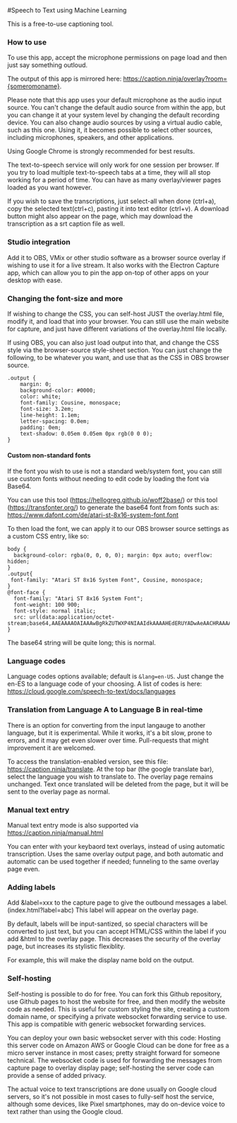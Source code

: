 #Speech to Text using Machine Learning

This is a free-to-use captioning tool.


### How to use

To use this app, accept the microphone permissions on page load and then just say something outloud.

The output of this app is mirrored here: https://caption.ninja/overlay?room={someromoname}.

Please note that this app uses your default microphone as the audio input source. You can't change the default audio source from within the app, but you can change it at your system level by changing the default recording device. You can also change audio sources by using a virtual audio cable, such as this one. Using it, it becomes possible to select other sources, including microphones, speakers, and other applications.

Using Google Chrome is strongly recommended for best results.

The text-to-speech service will only work for one session per browser. If you try to load multiple text-to-speech tabs at a time, they will all stop working for a period of time. You can have as many overlay/viewer pages loaded as you want however.

If you wish to save the transcriptions, just select-all when done (ctrl+a), copy the selected text(ctrl+c), pasting it into text editor (ctrl+v).  A download button might also appear on the page, which may download the transcription as a srt caption file as well.

### Studio integration

Add it to OBS, VMix or other studio software as a browser source overlay if wishing to use it for a live stream. It also works with the Electron Capture app, which can allow you to pin the app on-top of other apps on your desktop with ease.

### Changing the font-size and more
If wishing to change the CSS, you can self-host JUST the overlay.html file, modify it, and load that into your browser. You can still use the main website for capture, and just have different variations of the overlay.html file locally.  

If using OBS, you can also just load output into that, and change the CSS style via the browser-source style-sheet section.   You can just change the following, to be whatever you want, and use that as the CSS in OBS browser source.

```
.output {
    margin: 0;
    background-color: #0000;
    color: white;
    font-family: Cousine, monospace;
    font-size: 3.2em;
    line-height: 1.1em;
    letter-spacing: 0.0em;
    padding: 0em;
    text-shadow: 0.05em 0.05em 0px rgb(0 0 0);
}
```
#### Custom non-standard fonts

If the font you wish to use is not a standard web/system font, you can still use custom fonts without needing to edit code by loading the font via Base64.

You can use this tool (https://hellogreg.github.io/woff2base/) or this tool (https://transfonter.org/) to generate the base64 font from fonts such as: https://www.dafont.com/de/atari-st-8x16-system-font.font

To then load the font, we can apply it to our OBS browser source settings as a custom CSS entry, like so:

```
body { 
  background-color: rgba(0, 0, 0, 0); margin: 0px auto; overflow: hidden; 
}
.output{
 font-family: "Atari ST 8x16 System Font", Cousine, monospace;
}
@font-face { 
  font-family: "Atari ST 8x16 System Font";
  font-weight: 100 900;
  font-style: normal italic;
  src: url(data:application/octet-stream;base64,AAEAAAAOAIAAAwBgRkZUTWXP4NIAAIdkAAAAHEdERUYADwAeAACHRAAAAB5PUy8yY0WLpAAAAWgAAABgY21hcJmJPykAAAPUAAAD7mN2dCAANQP1AAAHxAAAAARnYXNw//8AAwAAhzwAAAAIZ2x5Zpiad3sAAAnMAAB1NGhlYWT70........AAAwBgRkZUTWIKM=);
}
````
The base64 string will be quite long; this is normal.


### Language codes
Language codes options available; default is `&lang=en-US`.  Just change the en-ES to a language code of your choosing.  A list of codes is here: https://cloud.google.com/speech-to-text/docs/languages

### Translation from Language A to Language B in real-time

There is an option for converting from the input langauge to another language, but it is experimental. While it works, it's a bit slow, prone to errors, and it may get even slower over time. Pull-requests that might improvement it are welcomed.

To access the translation-enabled version, see this file: https://caption.ninja/translate. At the top bar (the google translate bar), select the language you wish to translate to. The overlay page remains unchanged.  Text once translated will be deleted from the page, but it will be sent to the overlay page as normal.

### Manual text entry
Manual text entry mode is also supported via https://caption.ninja/manual.html

You can enter with your keybaord text overlays, instead of using automatic transcription.  Uses the same overlay output page, and both automatic and automatic can be used together if needed; funneling to the same overlay page even.

### Adding labels

Add &label=xxx to the capture page to give the outbound messages a label. (index.html?label=abc) This label will appear on the overlay page.

By default, labels will be input-santized, so special characters will be converted to just text, but you can accept HTML/CSS within the label if you add &html to the overlay page.  This decreases the security of the overlay page, but increases its stylistic flexiblity.

For example, this will make the display name bold on the output.


### Self-hosting

Self-hosting is possible to do for free. You can fork this Github repository, use Github pages to host the website for free, and then modify the website code as needed. This is useful for custom styling the site, creating a custom domain name, or specifying a private websocket forwarding service to use.  This app is compatible with generic websocket forwarding services.

You can deploy your own basic websocket server with this code:  Hosting this server code on Amazon AWS or Google Cloud can be done for free as a micro server instance in most cases; pretty straight forward for someone technical. The websocket code is used for forwarding the messages from capture page to overlay display page; self-hosting the server code can provide a sense of added privacy.

The actual voice to text transcriptions are done usually on Google cloud servers, so it's not possible in most cases to fully-self host the service, although some devices, like Pixel smartphones, may do on-device voice to text rather than using the Google cloud.

